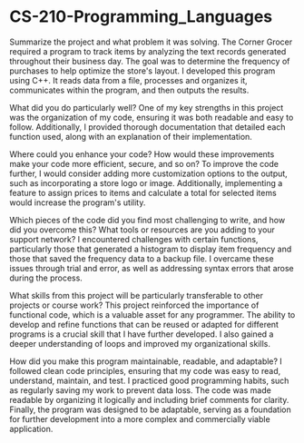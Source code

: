 # CS-210-Programming_Languages

Summarize the project and what problem it was solving.
The Corner Grocer required a program to track items by analyzing the text records generated throughout their business day. The goal was to determine the frequency of purchases to help optimize the store's layout. I developed this program using C++. It reads data from a file, processes and organizes it, communicates within the program, and then outputs the results.

What did you do particularly well?
One of my key strengths in this project was the organization of my code, ensuring it was both readable and easy to follow. Additionally, I provided thorough documentation that detailed each function used, along with an explanation of their implementation.

Where could you enhance your code? How would these improvements make your code more efficient, secure, and so on?
To improve the code further, I would consider adding more customization options to the output, such as incorporating a store logo or image. Additionally, implementing a feature to assign prices to items and calculate a total for selected items would increase the program's utility.

Which pieces of the code did you find most challenging to write, and how did you overcome this? What tools or resources are you adding to your support network?
I encountered challenges with certain functions, particularly those that generated a histogram to display item frequency and those that saved the frequency data to a backup file. I overcame these issues through trial and error, as well as addressing syntax errors that arose during the process.

What skills from this project will be particularly transferable to other projects or course work?
This project reinforced the importance of functional code, which is a valuable asset for any programmer. The ability to develop and refine functions that can be reused or adapted for different programs is a crucial skill that I have further developed. I also gained a deeper understanding of loops and improved my organizational skills.

How did you make this program maintainable, readable, and adaptable?
I followed clean code principles, ensuring that my code was easy to read, understand, maintain, and test. I practiced good programming habits, such as regularly saving my work to prevent data loss. The code was made readable by organizing it logically and including brief comments for clarity. Finally, the program was designed to be adaptable, serving as a foundation for further development into a more complex and commercially viable application.

